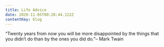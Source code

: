 ```yaml
---
title: Life Advice
date: 2020-11-05T00:28:44.122Z
contentKey: blog
---
```

“Twenty years from now you will be more disappointed by the things that you didn’t do than by the ones you did do.”– Mark Twain
